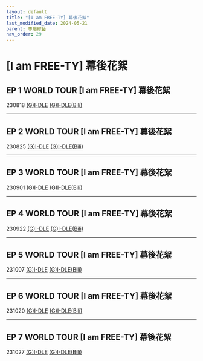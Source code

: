```yaml
---
layout: default
title: "[I am FREE-TY] 幕後花絮"
last_modified_date: 2024-05-21
parent: 專屬綜藝
nav_order: 29
---
```


# [I am FREE-TY] 幕後花絮

## EP 1 WORLD TOUR [I am FREE-TY] 幕後花絮

230818 [(G)I-DLE](https://www.youtube.com/watch?v=0K5RvD2p6v8) [(G)I-DLE(Bili)](https://www.bilibili.com/video/BV1L14y1i7JM)

---

## EP 2 WORLD TOUR [I am FREE-TY] 幕後花絮

230825 [(G)I-DLE](https://www.youtube.com/watch?v=SZoacJ-KSxU) [(G)I-DLE(Bili)](https://www.bilibili.com/video/BV1d14y117xM)

---

## EP 3 WORLD TOUR [I am FREE-TY] 幕後花絮

230901 [(G)I-DLE](https://www.youtube.com/watch?v=x7i6iIil-dQ) [(G)I-DLE(Bili)](https://www.bilibili.com/video/BV1i8411z7xQ)

---

## EP 4 WORLD TOUR [I am FREE-TY] 幕後花絮

230922 [(G)I-DLE](https://www.youtube.com/watch?v=RbFdaAUXGIY) [(G)I-DLE(Bili)](https://www.bilibili.com/video/BV1n34y1A7Ns)

---

## EP 5 WORLD TOUR [I am FREE-TY] 幕後花絮

231007 [(G)I-DLE](https://www.youtube.com/watch?v=sxl3aKjF1e4) [(G)I-DLE(Bili)](https://www.bilibili.com/video/BV1wG411m7LZ)

---

## EP 6 WORLD TOUR [I am FREE-TY] 幕後花絮

231020 [(G)I-DLE](https://www.youtube.com/watch?v=2WZY9gRJfrw) [(G)I-DLE(Bili)](https://www.bilibili.com/video/BV1WQ4y1p7ut)

---

## EP 7 WORLD TOUR [I am FREE-TY] 幕後花絮

231027 [(G)I-DLE](https://www.youtube.com/watch?v=IQdDn_ktGww) [(G)I-DLE(Bili)](https://www.bilibili.com/video/BV1sg4y1R7VJ)
